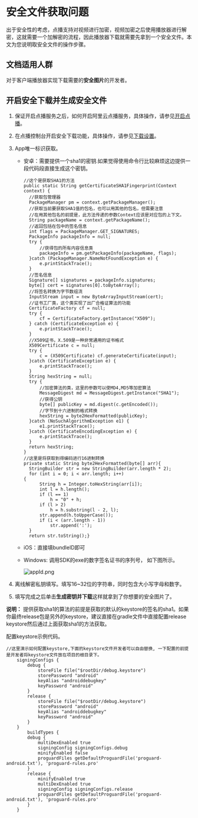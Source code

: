 # 安全文件获取问题

出于安全性的考虑，点播支持对视频进行加密，视频加密之后使用播放器进行解密，这就需要一个加解密的流程，因此播放器下载就需要先拿到一个安全文件。本文为您说明取安全文件的操作步骤。

## 文档适用人群

对于客户端播放器实现下载需要的**安全图片**的开发者。

## 开启安全下载并生成安全文件

1.  保证开启点播服务之后，如何开启阿里云点播服务，具体操作，请参见[开启点播](/intl.zh-CN/快速入门/开始使用视频点播.md)。
2.  在点播控制台开启安全下载功能，具体操作，请参见[下载设置](/intl.zh-CN/控制台指南/域名管理/下载设置.md)。
3.  App唯一标识获取。
    -   安卓：需要提供一个sha1的密钥.如果觉得使用命令行比较麻烦这边提供一段代码段直接生成这个密钥。

        ```
        //这个是获取SHA1的方法
        public static String getCertificateSHA1Fingerprint(Context context) {
          //获取包管理器
          PackageManager pm = context.getPackageManager();
          //获取当前要获取SHA1值的包名，也可以用其他的包名，但需要注意
          //在用其他包名的前提是，此方法传递的参数Context应该是对应包的上下文。
          String packageName = context.getPackageName();
          //返回包括在包中的签名信息
          int flags = PackageManager.GET_SIGNATURES;
          PackageInfo packageInfo = null;
          try {
              //获得包的所有内容信息类
              packageInfo = pm.getPackageInfo(packageName, flags);
          }catch (PackageManager.NameNotFoundException e) {
              e.printStackTrace();
          }
          //签名信息
          Signature[] signatures = packageInfo.signatures;
          byte[] cert = signatures[0].toByteArray();
          //将签名转换为字节数组流
          InputStream input = new ByteArrayInputStream(cert);
          //证书工厂类，这个类实现了出厂合格证算法的功能
          CertificateFactory cf = null;
          try {
              cf = CertificateFactory.getInstance("X509");
          } catch (CertificateException e) {
              e.printStackTrace();
          }
          //X509证书，X.509是一种非常通用的证书格式
          X509Certificate c = null;
          try {
              c = (X509Certificate) cf.generateCertificate(input);
          }catch (CertificateException e) {
              e.printStackTrace();
          }
          String hexString = null;
          try {
              //加密算法的类，这里的参数可以使MD4,MD5等加密算法
              MessageDigest md = MessageDigest.getInstance("SHA1");
              //获得公钥
              byte[] publicKey = md.digest(c.getEncoded());
              //字节到十六进制的格式转换
              hexString = byte2HexFormatted(publicKey);
          }catch (NoSuchAlgorithmException e1) {
              e1.printStackTrace();
          }catch (CertificateEncodingException e) {
              e.printStackTrace();
          }
          return hexString;
        }
        //这里是将获取到得编码进行16进制转换
        private static String byte2HexFormatted(byte[] arr){
          StringBuilder str = new StringBuilder(arr.length * 2);
          for (int i = 0; i < arr.length; i++) 
        {
              String h = Integer.toHexString(arr[i]);
              int l = h.length();
              if (l == 1)
                  h = "0" + h;
              if (l > 2)
                  h = h.substring(l - 2, l);
              str.append(h.toUpperCase());
              if (i < (arr.length - 1))
                  str.append(':');
          }
          return str.toString();}
        ```

    -   iOS：直接填bundleID即可
    -   Windows: 调用SDK的exe的数字签名证书的序列号， 如下图所示。

        ![appId.png ](https://static-aliyun-doc.oss-accelerate.aliyuncs.com/assets/img/zh-CN/2314076061/p179097.png)

4.  离线解密私钥填写。填写16~32位的字符串，同时包含大小写字母和数字。
5.  填写完成之后单击**生成密钥并下载**这样就拿到了你想要的安全图片了。

**说明：** 提供获取sha1的算法的前提是获取的默认的keystore的签名的sha1。如果你最终release包是另外的keystore，建议直接在gradle文件中直接配置release keystore然后通过上面获取sha1的方法获取。

配置keystore示例代码。

```
//这里演示如何配置keystore,下面的keystore文件开发者可以自由替换, 一下配置的前提是开发者将keystore文件放在项目的根目录下。
    signingConfigs {
        debug {
            storeFile file("$rootDir/debug.keystore")
            storePassword "android"
            keyAlias "androiddebugkey"
            keyPassword "android"
        }
        release {
            storeFile file("$rootDir/debug.keystore")
            storePassword "android"
            keyAlias "androiddebugkey"
            keyPassword "android"
        }
    }
        buildTypes {
        debug {
            multiDexEnabled true
            signingConfig signingConfigs.debug
            minifyEnabled false
            proguardFiles getDefaultProguardFile('proguard-android.txt'), 'proguard-rules.pro'
        }
        release {
            minifyEnabled true
            multiDexEnabled true
            signingConfig signingConfigs.release
            proguardFiles getDefaultProguardFile('proguard-android.txt'), 'proguard-rules.pro'
        }
    }
```

